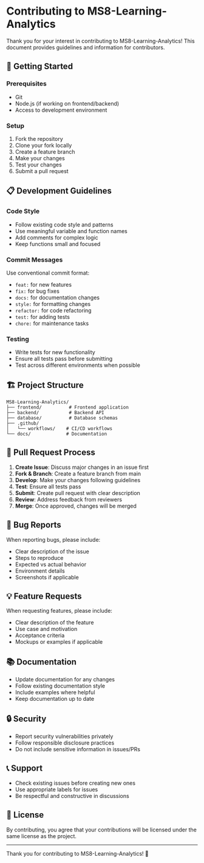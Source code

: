 # Contributing to MS8-Learning-Analytics

Thank you for your interest in contributing to MS8-Learning-Analytics! This document provides guidelines and information for contributors.

## 🚀 Getting Started

### Prerequisites
- Git
- Node.js (if working on frontend/backend)
- Access to development environment

### Setup
1. Fork the repository
2. Clone your fork locally
3. Create a feature branch
4. Make your changes
5. Test your changes
6. Submit a pull request

## 📋 Development Guidelines

### Code Style
- Follow existing code style and patterns
- Use meaningful variable and function names
- Add comments for complex logic
- Keep functions small and focused

### Commit Messages
Use conventional commit format:
- `feat:` for new features
- `fix:` for bug fixes
- `docs:` for documentation changes
- `style:` for formatting changes
- `refactor:` for code refactoring
- `test:` for adding tests
- `chore:` for maintenance tasks

### Testing
- Write tests for new functionality
- Ensure all tests pass before submitting
- Test across different environments when possible

## 🏗️ Project Structure

```
MS8-Learning-Analytics/
├── frontend/          # Frontend application
├── backend/           # Backend API
├── database/          # Database schemas
├── .github/
│   └── workflows/    # CI/CD workflows
└── docs/             # Documentation
```

## 🔄 Pull Request Process

1. **Create Issue**: Discuss major changes in an issue first
2. **Fork & Branch**: Create a feature branch from main
3. **Develop**: Make your changes following guidelines
4. **Test**: Ensure all tests pass
5. **Submit**: Create pull request with clear description
6. **Review**: Address feedback from reviewers
7. **Merge**: Once approved, changes will be merged

## 🐛 Bug Reports

When reporting bugs, please include:
- Clear description of the issue
- Steps to reproduce
- Expected vs actual behavior
- Environment details
- Screenshots if applicable

## 💡 Feature Requests

When requesting features, please include:
- Clear description of the feature
- Use case and motivation
- Acceptance criteria
- Mockups or examples if applicable

## 📚 Documentation

- Update documentation for any changes
- Follow existing documentation style
- Include examples where helpful
- Keep documentation up to date

## 🔒 Security

- Report security vulnerabilities privately
- Follow responsible disclosure practices
- Do not include sensitive information in issues/PRs

## 📞 Support

- Check existing issues before creating new ones
- Use appropriate labels for issues
- Be respectful and constructive in discussions

## 📄 License

By contributing, you agree that your contributions will be licensed under the same license as the project.

---

Thank you for contributing to MS8-Learning-Analytics! 🎉
